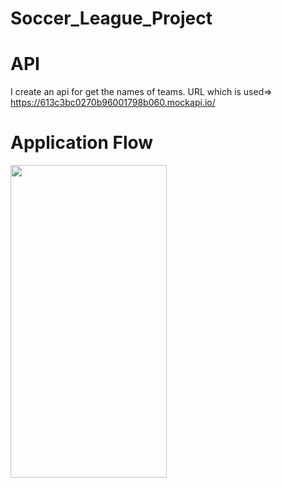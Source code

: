 # Soccer_League_Project

# API
I create an api for get the names of teams. 
URL which is used=> https://613c3bc0270b96001798b060.mockapi.io/

# Application Flow
<img src="https://user-images.githubusercontent.com/52356960/133293764-0415b262-9ee5-4471-aada-1b1a85cfd33a.gif" width="250" height="500" />
